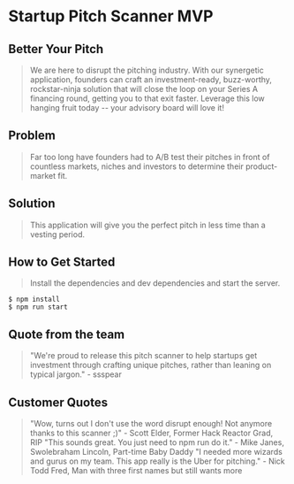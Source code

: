 # Startup Pitch Scanner MVP

## Better Your Pitch

> We are here to disrupt the pitching industry. With our synergetic application, founders can craft an investment-ready, buzz-worthy, rockstar-ninja solution that will close the loop on your Series A financing round, getting you to that exit faster. Leverage this low hanging fruit today -- your advisory board will love it!

## Problem

> Far too long have founders had to A/B test their pitches in front of countless markets, niches and investors to determine their product-market fit.

## Solution

> This application will give you the perfect pitch in less time than a vesting period.

## How to Get Started

> Install the dependencies and dev dependencies and start the server.

```
$ npm install
$ npm run start
```

## Quote from the team

> "We're proud to release this pitch scanner to help startups get investment through crafting unique pitches, rather than leaning on typical jargon." - ssspear

## Customer Quotes

> "Wow, turns out I don't use the word disrupt enough! Not anymore thanks to this scanner ;)" - Scott Elder, Former Hack Reactor Grad, RIP
> "This sounds great. You just need to npm run do it." - Mike Janes, Swolebraham Lincoln, Part-time Baby Daddy
> "I needed more wizards and gurus on my team. This app really is the Uber for pitching." - Nick Todd Fred, Man with three first names but still wants more
